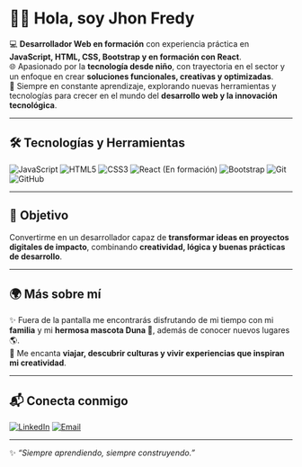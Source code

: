 # 👨‍💻 Hola, soy Jhon Fredy

💻 **Desarrollador Web en formación** con experiencia práctica en **JavaScript, HTML, CSS, Bootstrap y en formación con React**.  
🌐 Apasionado por la **tecnología desde niño**, con trayectoria en el sector y un enfoque en crear **soluciones funcionales, creativas y optimizadas**.  
🚀 Siempre en constante aprendizaje, explorando nuevas herramientas y tecnologías para crecer en el mundo del **desarrollo web y la innovación tecnológica**.  

---

## 🛠️ Tecnologías y Herramientas

![JavaScript](https://img.shields.io/badge/JavaScript-F7DF1E?style=for-the-badge&logo=javascript&logoColor=black)
![HTML5](https://img.shields.io/badge/HTML5-E34F26?style=for-the-badge&logo=html5&logoColor=white)
![CSS3](https://img.shields.io/badge/CSS3-1572B6?style=for-the-badge&logo=css3&logoColor=white)
![React (En formación)](https://img.shields.io/badge/React-En%20formación-61DAFB?style=for-the-badge&logo=react&logoColor=black)
![Bootstrap](https://img.shields.io/badge/Bootstrap-563D7C?style=for-the-badge&logo=bootstrap&logoColor=white)
![Git](https://img.shields.io/badge/Git-F05032?style=for-the-badge&logo=git&logoColor=white)
![GitHub](https://img.shields.io/badge/GitHub-181717?style=for-the-badge&logo=github&logoColor=white)

---

## 🌟 Objetivo

Convertirme en un desarrollador capaz de **transformar ideas en proyectos digitales de impacto**, combinando **creatividad, lógica y buenas prácticas de desarrollo**.  

---

## 🌍 Más sobre mí

✨ Fuera de la pantalla me encontrarás disfrutando de mi tiempo con mi **familia** y mi **hermosa mascota Duna 🐶**, además de conocer nuevos lugares 🌎.  
💖 Me encanta **viajar, descubrir culturas y vivir experiencias que inspiran mi creatividad**.  

---

## 📬 Conecta conmigo

[![LinkedIn](https://img.shields.io/badge/LinkedIn-0A66C2?style=for-the-badge&logo=linkedin&logoColor=white)](https://www.linkedin.com/in/jhon-f-mendieta-4b75b8126/)
[![Email](https://img.shields.io/badge/Email-D14836?style=for-the-badge&logo=gmail&logoColor=white)](jhonfcompu@gmail.com)

---

✨ *“Siempre aprendiendo, siempre construyendo.”*
